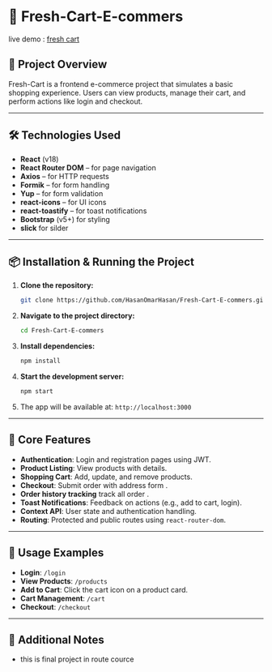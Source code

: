 

# 🛒 Fresh-Cart-E-commers 
live demo : [fresh cart](https://freash-cart.netlify.app/#/login)




## 📖 Project Overview

Fresh-Cart is a frontend e-commerce project that simulates a basic shopping experience. Users can view products, manage their cart, and perform actions like login and checkout.

---

## 🛠️ Technologies Used


* **React** (v18)
* **React Router DOM** – for page navigation
* **Axios** – for HTTP requests
* **Formik** – for form handling
* **Yup** – for form validation
* **react-icons** – for UI icons
* **react-toastify** – for toast notifications
* **Bootstrap** (v5+) for styling
* **slick** for silder


---

## 📦 Installation & Running the Project

1. **Clone the repository:**

   ```bash
   git clone https://github.com/HasanOmarHasan/Fresh-Cart-E-commers.git
   ```

2. **Navigate to the project directory:**

   ```bash
   cd Fresh-Cart-E-commers
   ```

3. **Install dependencies:**

   ```bash
   npm install
   ```

4. **Start the development server:**

   ```bash
   npm start
   ```

5. The app will be available at: `http://localhost:3000`

---


## 🔑 Core Features 

* **Authentication**: Login and registration pages using JWT.
* **Product Listing**: View products with details.
* **Shopping Cart**: Add, update, and remove products.
* **Checkout**: Submit order with address form .
* **Order history tracking** track all order .
* **Toast Notifications**: Feedback on actions (e.g., add to cart, login).
* **Context API**: User state and authentication handling.
* **Routing**: Protected and public routes using `react-router-dom`.

---

## 🧪 Usage Examples

* **Login**: `/login`
* **View Products**: `/products`
* **Add to Cart**: Click the cart icon on a product card.
* **Cart Management**: `/cart`
* **Checkout**: `/checkout`

---

## 📝 Additional Notes

* this is final project in route cource 




